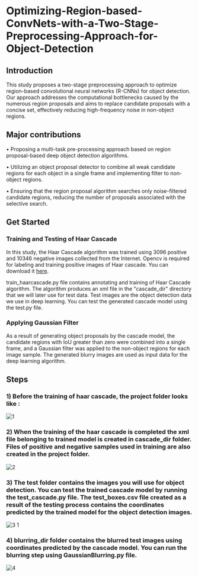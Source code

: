 # Optimizing-Region-based-ConvNets-with-a-Two-Stage-Preprocessing-Approach-for-Object-Detection

## Introduction
This study proposes a two-stage preprocessing approach to optimize region-based convolutional neural networks (R-CNNs) for object detection. Our approach addresses the computational bottlenecks caused by the numerous region proposals and aims to replace candidate proposals with a concise set, effectively reducing high-frequency noise in non-object regions.

<!--The dataset and codes will be shared on Github once the study is published.-->


## Major contributions 

• Proposing a multi-task pre-processing approach based on region proposal-based deep object detection algorithms.

• Utilizing an object proposal detector to combine all weak candidate regions for each object in a single frame and implementing filter to non-object regions.

• Ensuring that the region proposal algorithm searches only noise-filtered candidate regions, reducing the number of proposals associated with the selective search.

## Get Started
### Training and Testing of Haar Cascade
In this study, the Haar Cascade algorithm was trained using 3096 positive and 10346 negative images collected from the Internet. Opencv is required for labeling and training positive images of Haar cascade. You can download it [here](https://sourceforge.net/projects/opencvlibrary/files/opencv-win/).

train_haarcascade.py file contains annotating and training of Haar Cascade algorithm. The algorithm produces an xml file in the "cascade_dir" directory that we will later use for test data.
Test images are the object detection data we use in deep learning. You can test the generated cascade model using the test.py file.

### Applying Gaussian Filter
As a result of generating object proposals by the cascade model, the candidate regions with IoU greater than zero were combined into a single frame, and a Gaussian filter was applied to the non-object regions for each image sample. The generated blurry images are used as input data for the deep learning algorithm.

## Steps

### 1) Before the training of haar cascade, the project folder looks like :

![1](https://github.com/user-attachments/assets/3b93de45-ee6f-45ca-be63-ffa3d7e6fd93)

### 2) When the training of the haar cascade is completed the xml file belonging to trained model is created in cascade_dir folder. Files of positive and negative samples used in training are also created in the project folder. 
![2](https://github.com/user-attachments/assets/96bea845-19cf-4141-be9a-71699d9bfe40)

### 3) The test folder contains the images you will use for object detection. You can test the trained cascade model by running the test_cascade.py file. The test_boxes.csv file created as a result of the testing process contains the coordinates predicted by the trained model for the object detection images.
![3 1](https://github.com/user-attachments/assets/4a62dde0-2a13-41ec-934f-b2884df0e411)


### 4) blurring_dir folder contains the blurred test images using coordinates predicted by the cascade model. You can run the blurring step using GaussianBlurring.py file.
![4](https://github.com/user-attachments/assets/e43a2f04-65f3-431b-bffd-eb2541e88ad5)



